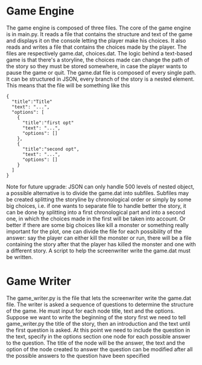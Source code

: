 # Game Engine

The game engine is composed of three files. The core of the game engine is in main.py. It reads a file that contains the structure and text of the game and displays it on the console letting the player make his choices. It also reads and writes a file that contains the choices made by the player.
The files are respectively game.dat, choices.dat.
The logic behind a text-based game is that there's a storyline, the choices made can change the path of the story so they must be stored somewhere, 
in case the player wants to pause the game or quit. The game.dat file is composed of every single path. It can be structured in JSON, every branch
of the story is a nested element.
This means that the file will be something like this
```
{
  "title":"Title"
  "text": "...",
  "options": [
    {
      "title":"first opt"
      "text": "...",
      "options": []
    },
    {
      "title":"second opt",
      "text": "...",
      "options": []
    }
  ]
}
```
Note for future upgrade: JSON can only handle 500 levels of nested object, a possible alternative is to divide the game.dat into subfiles. Subfiles may be created
splitting the storyline by chronological order or simply by some big choices, i.e. if one wants to separate file to handle better the story, it can be done by splitting into a first chronological part and into a second one, in which the choices made in the first will be taken into account. Or better if there are some big choices like kill a monster or something really important for the plot, one can divide the file for each possibility of the answer: say the player can either kill the monster or run, there will be a file containing the story after that the player has killed the monster and one with a different story. 
A script to help the screenwriter write the game.dat must be written. 

# Game Writer

The game_writer.py is the file that lets the screenwriter write the game.dat file. The writer is asked a sequence of questions to
determine the structure of the game. He must input for each node title, text and the options. Suppose we want to write the beginning of the story first we need to tell game_writer.py the title of the story, then an introduction and the text until
the first question is asked. At this point we need to include the question in the text, specify in the options section one node
for each possible answer to the question. The title of the node will be the answer, the text and the option of the node created
to answer the question can be modified after all the possible answers to the question have been specified

